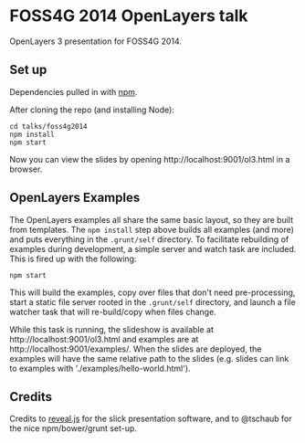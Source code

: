# FOSS4G 2014 OpenLayers talk

OpenLayers 3 presentation for FOSS4G 2014.

## Set up

Dependencies pulled in with [npm](https://npmjs.org/).

After cloning the repo (and installing Node):

    cd talks/foss4g2014
    npm install
    npm start

Now you can view the slides by opening http://localhost:9001/ol3.html in a browser.

## OpenLayers Examples

The OpenLayers examples all share the same basic layout, so they are built from templates.  The `npm install` step above builds all examples (and more) and puts everything in the `.grunt/self` directory.  To facilitate rebuilding of examples during development, a simple server and watch task are included. This is fired up with the following:

    npm start

This will build the examples, copy over files that don't need pre-processing, start a static file server rooted in the `.grunt/self` directory, and launch a file watcher task that will re-build/copy when files change.

While this task is running, the slideshow is available at http://localhost:9001/ol3.html and examples are at http://localhost:9001/examples/.  When the slides are deployed, the examples will have the same relative path to the slides (e.g. slides can link to examples with './examples/hello-world.html').

## Credits

Credits to [reveal.js](http://lab.hakim.se/reveal-js/) for the slick presentation software, and to @tschaub for the nice npm/bower/grunt set-up.

